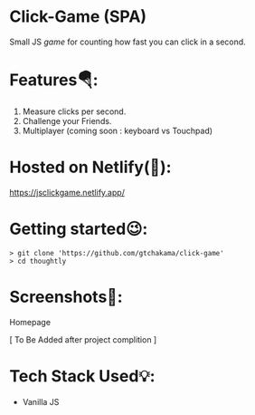 # Click-Game (SPA)

Small JS _game_ for counting how fast you can click in a second.

# Features🪂:

1.  Measure clicks per second.
2.  Challenge your Friends.
3.  Multiplayer (coming soon : keyboard vs Touchpad)

# Hosted on Netlify(🐲):

https://jsclickgame.netlify.app/

# Getting started😉:

```
> git clone 'https://github.com/gtchakama/click-game'
> cd thoughtly
```

# Screenshots📼:

Homepage

[ To Be Added after project complition ]

# Tech Stack Used💡:

- Vanilla JS
